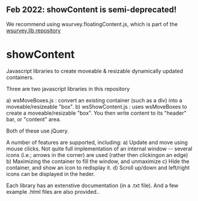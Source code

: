 ## Feb 2022: showContent is semi-deprecated!
   We recommend using  wsurvey.floatingContent.js, which is part of the   
   [wsurvey.lib repository](https://github.com/dHellerstein/wsurvey.lib) 
   
# showContent
Javascript libraries to create moveable &amp; resizable dynamically updated containers.

Three are two javascript libraries in this repository

  a) wsMoveBoxes.js :  convert an existing container (such as a div) into  a moveable/resizeable "box".
  b) wsShowContent.js : uses wsMoveBoxes to create a moveable/resizable "box". You then write content to its "header" bar, or "content" area.

Both of these use jQuery.

A number of features  are supported, including:
  a) Update and move using mouse clicks. Not quite full implementation of an internal window -- several icons (i.e.; arrows in the corner) are used (rather then 
    clickingon an edge)
  b) Maximizing the container to fill the window, and unmaximize
  c) Hide the container, and show an icon to redisplay it.
  d) Scroll up/down and left/right icons can be displayed in the heder.

Each library has an extenstive documentation (in a .txt file). And a few example .html files are also provided.. 


